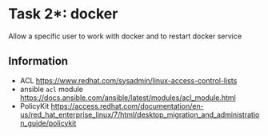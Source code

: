 # Task 2*: docker

Allow a specific user to work with docker and to restart docker service

## Information

- ACL https://www.redhat.com/sysadmin/linux-access-control-lists
- ansible `acl` module https://docs.ansible.com/ansible/latest/modules/acl_module.html
- PolicyKit https://access.redhat.com/documentation/en-us/red_hat_enterprise_linux/7/html/desktop_migration_and_administration_guide/policykit
